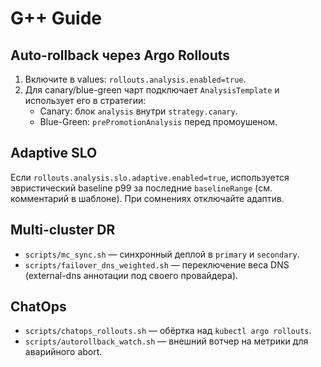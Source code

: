# G++ Guide

## Auto-rollback через Argo Rollouts
1. Включите в values: `rollouts.analysis.enabled=true`.
2. Для canary/blue-green чарт подключает `AnalysisTemplate` и использует его в стратегии:
   - Canary: блок `analysis` внутри `strategy.canary`.
   - Blue-Green: `prePromotionAnalysis` перед промоушеном.

## Adaptive SLO
Если `rollouts.analysis.slo.adaptive.enabled=true`, используется эвристический baseline p99 за последние `baselineRange`
(см. комментарий в шаблоне). При сомнениях отключайте адаптив.

## Multi-cluster DR
- `scripts/mc_sync.sh` — синхронный деплой в `primary` и `secondary`.
- `scripts/failover_dns_weighted.sh` — переключение веса DNS (external-dns аннотации под своего провайдера).

## ChatOps
- `scripts/chatops_rollouts.sh` — обёртка над `kubectl argo rollouts`.
- `scripts/autorollback_watch.sh` — внешний вотчер на метрики для аварийного abort.
